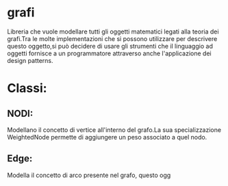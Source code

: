 ﻿# grafi
Libreria che vuole modellare tutti gli oggetti matematici legati alla teoria dei grafi.Tra le molte implementazioni che si possono utilizzare per descrivere questo oggetto,si può decidere di usare gli strumenti che il linguaggio ad oggetti fornisce a un programmatore attraverso anche l'applicazione dei design patterns.
# Classi: 

## NODI:
Modellano il concetto di vertice all'interno del grafo.La sua specializzazione WeightedNode permette di aggiungere un peso associato a quel nodo.

## Edge:
Modella il concetto di arco presente nel grafo, questo ogg

